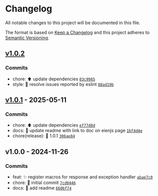 # Changelog

All notable changes to this project will be documented in this file.

The format is based on [Keep a Changelog](https://keepachangelog.com/en/1.0.0/)
and this project adheres to [Semantic Versioning](https://semver.org/spec/v2.0.0.html).

## [v1.0.2](https://luffynando.github.com/eienjs/adonisjs-jsend/compare/v1.0.1...v1.0.2)

### Commits

- chore: :arrow_up: update dependencies [`03c9985`](https://luffynando.github.com/eienjs/adonisjs-jsend/commit/03c9985a0dd7f7ad7eeea921900a876506dc4e5f)
- style: :rotating_light: resolve issues reported by eslint [`88ad19b`](https://luffynando.github.com/eienjs/adonisjs-jsend/commit/88ad19b5a90c016ebe0d44d200187609adb32672)

## [v1.0.1](https://luffynando.github.com/eienjs/adonisjs-jsend/compare/v1.0.0...v1.0.1) - 2025-05-11

### Commits

- chore: :arrow_up: update dependencies [`ef77d0d`](https://luffynando.github.com/eienjs/adonisjs-jsend/commit/ef77d0d49479a795ac16d69e5365b9239d2b9a6d)
- docs: :memo: update readme with link to doc on eienjs page [`1bf4d4e`](https://luffynando.github.com/eienjs/adonisjs-jsend/commit/1bf4d4e54e832485fdcccc91d6cf10d6ca6fdb2b)
- chore(release): :tada: 1.0.1 [`306ae84`](https://luffynando.github.com/eienjs/adonisjs-jsend/commit/306ae841e0f41f96b2cdfbe6995aa0efb9f168f8)

## v1.0.0 - 2024-11-26

### Commits

- feat: :sparkles: register macros for response and exception handler [`abae7c0`](https://luffynando.github.com/eienjs/adonisjs-jsend/commit/abae7c0aa0443084a4b80847b6efb34f8785f0ef)
- chore: :tada: initial commit [`7cd0446`](https://luffynando.github.com/eienjs/adonisjs-jsend/commit/7cd0446963381265a6c4812d82b45551ad955691)
- docs: :memo: add readme [`660bf74`](https://luffynando.github.com/eienjs/adonisjs-jsend/commit/660bf747be93b99cf1c4e7e65ba0a5fe1217fee2)
